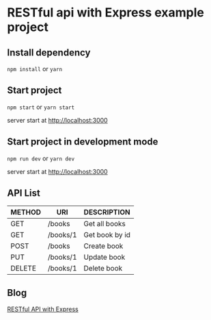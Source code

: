 # RESTful api with Express example project #

## Install dependency ##

`npm install` or `yarn`

## Start project ##

`npm start` or `yarn start`

server start at [http://localhost:3000](http://localhost:3000)

## Start project in development mode ##

`npm run dev` or `yarn dev`

server start at [http://localhost:3000](http://localhost:3000)

## API List ##

|METHOD|URI|DESCRIPTION|
|---|---|---|
|GET|/books|Get all books|
|GET|/books/1|Get book by id|
|POST|/books|Create book|
|PUT|/books/1|Update book|
|DELETE|/books/1|Delete book|

## Blog ##
[RESTful API with Express](https://medium.com/@aofleejay/%E0%B8%AA%E0%B8%A3%E0%B9%89%E0%B8%B2%E0%B8%87-restful-api-%E0%B8%94%E0%B9%89%E0%B8%A7%E0%B8%A2-express-express-101-ee37cc4952b4)
